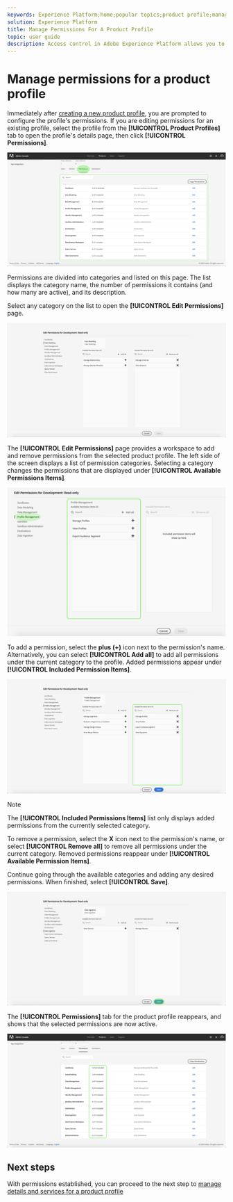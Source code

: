 ```yaml
---
keywords: Experience Platform;home;popular topics;product profile;manage permissions
solution: Experience Platform
title: Manage Permissions For A Product Profile
topic: user guide
description: Access control in Adobe Experience Platform allows you to manage roles and permissions for various Platform capabilities by using the Adobe Admin Console. This document serves as a guide for how to manage permissions for a product profile for Platform.
---
```


# Manage permissions for a product profile

Immediately after [creating a new product profile](#create-a-new-product-profile), you are prompted to configure the profile's permissions. If you are editing permissions for an existing profile, select the profile from the **[!UICONTROL Product Profiles]** tab to open the profile's details page, then click **[!UICONTROL Permissions]**.

![profile-permissions](../images/profile-permissions.png)

Permissions are divided into categories and listed on this page. The list displays the category name, the number of permissions it contains (and how many are active), and its description.

Select any category on the list to open the **[!UICONTROL Edit Permissions]** page.

![edit-permissions](../images/edit-permissions.png)

The **[!UICONTROL Edit Permissions]** page provides a workspace to add and remove permissions from the selected product profile. The left side of the screen displays a list of permission categories. Selecting a category changes the permissions that are displayed under **[!UICONTROL Available Permissions Items]**.

![change-permissions-category](../images/change-permissions-category.png)

To add a permission, select the **plus (+)** icon next to the permission's name. Alternatively, you can select **[!UICONTROL Add all]** to add all permissions under the current category to the profile. Added permissions appear under **[!UICONTROL Included Permission Items]**.

![add-permissions](../images/add-permissions.png)

>[!NOTE]
>
>The **[!UICONTROL Included Permissions Items]** list only displays added permissions from the currently selected category.

To remove a permission, select the **X** icon next to the permission's name, or select **[!UICONTROL Remove all]** to remove all permissions under the current category. Removed permissions reappear under **[!UICONTROL Available Permission Items]**.

Continue going through the available categories and adding any desired permissions. When finished, select **[!UICONTROL Save]**.

![permissions-finish](../images/permissions-finish.png)

The **[!UICONTROL Permissions]** tab for the product profile reappears, and shows that the selected permissions are now active.

![added-permissions](../images/added-permissions.png)

## Next steps

With permissions established, you can proceed to the next step to [manage details and services for a product profile](details-and-services.md)